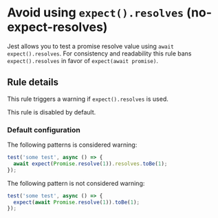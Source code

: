 # Avoid using `expect().resolves` (no-expect-resolves)

Jest allows you to test a promise resolve value using `await expect().resolves`.
For consistency and readability this rule bans `expect().resolves` in favor of
`expect(await promise)`.

## Rule details

This rule triggers a warning if `expect().resolves` is used.

This rule is disabled by default.

### Default configuration

The following patterns is considered warning:

```js
test('some test', async () => {
  await expect(Promise.resolve(1)).resolves.toBe(1);
});
```

The following pattern is not considered warning:

```js
test('some test', async () => {
  expect(await Promise.resolve(1)).toBe(1);
});
```
